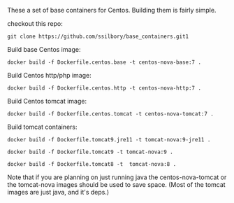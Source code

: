 These a set of base containers for Centos.   Building them is fairly simple.

checkout this repo:

`git clone https://github.com/ssilbory/base_containers.git1`

Build base Centos image:

`docker build -f Dockerfile.centos.base -t centos-nova-base:7 .`

Build Centos http/php image:

`docker build -f Dockerfile.centos.http -t centos-nova-http:7 .`

Build Centos tomcat image:

`docker build -f Dockerfile.centos.tomcat -t centos-nova-tomcat:7 .`

Build tomcat containers:

`docker build -f Dockerfile.tomcat9.jre11 -t tomcat-nova:9-jre11 .`

`docker build -f Dockerfile.tomcat9 -t tomcat-nova:9 .`

`docker build -f Dockerfile.tomcat8 -t  tomcat-nova:8 .`

Note that if you are planning on just running java the centos-nova-tomcat or the tomcat-nova images should be used to save space.  (Most of the tomcat images are just java, and it's deps.)
